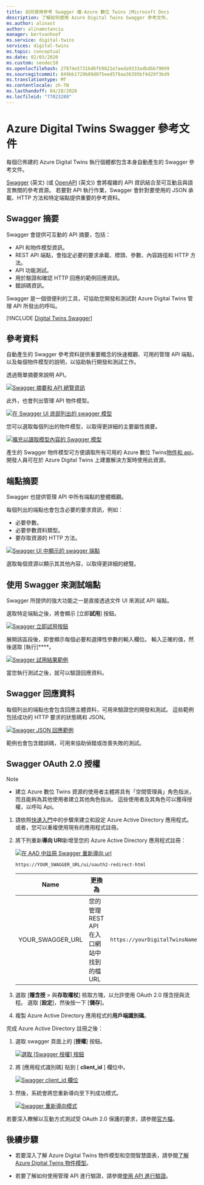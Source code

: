 ```yaml
---
title: 如何使用參考 Swagger 檔-Azure 數位 Twins |Microsoft Docs
description: 了解如何使用 Azure Digital Twins Swagger 參考文件。
ms.author: alinast
author: alinamstanciu
manager: bertvanhoof
ms.service: digital-twins
services: digital-twins
ms.topic: conceptual
ms.date: 02/03/2020
ms.custom: seodec18
ms.openlocfilehash: 27874e5731bd6fb9821e7aeda9333adbdbb79099
ms.sourcegitcommit: 849bb1729b89d075eed579aa36395bf4d29f3bd9
ms.translationtype: MT
ms.contentlocale: zh-TW
ms.lasthandoff: 04/28/2020
ms.locfileid: "77023288"
---
```

# <a name="azure-digital-twins-swagger-reference-documentation"></a>Azure Digital Twins Swagger 參考文件

每個已佈建的 Azure Digital Twins 執行個體都包含本身自動產生的 Swagger 參考文件。

[Swagger](https://swagger.io/) \(英文\) (或 [OpenAPI](https://www.openapis.org/) \(英文\)) 會將複雜的 API 資訊結合至可互動且與語言無關的參考資源。 若要對 API 執行作業，Swagger 會針對要使用的 JSON 承載、HTTP 方法和特定端點提供重要的參考資料。

## <a name="swagger-summary"></a>Swagger 摘要

Swagger 會提供可互動的 API 摘要，包括：

* API 和物件模型資訊。
* REST API 端點，會指定必要的要求承載、標頭、參數、內容路徑和 HTTP 方法。
* API 功能測試。
* 用於驗證和確認 HTTP 回應的範例回應資訊。
* 錯誤碼資訊。

Swagger 是一個很便利的工具，可協助您開發和測試對 Azure Digital Twins 管理 API 所發出的呼叫。

[!INCLUDE [Digital Twins Swagger](../../includes/digital-twins-swagger.md)]

## <a name="reference-material"></a>參考資料

自動產生的 Swagger 參考資料提供重要概念的快速概觀、可用的管理 API 端點，以及每個物件模型的說明，以協助執行開發和測試工作。

透過簡單摘要來說明 API。

[![Swagger 摘要和 API 總覽資訊](media/how-to-use-swagger/swagger-management-top-img.png)](media/how-to-use-swagger/swagger-management-top-img.png#lightbox)

此外，也會列出管理 API 物件模型。

[![在 Swagger UI 底部列出的 swagger 模型](media/how-to-use-swagger/swagger-management-models-img.png)](media/how-to-use-swagger/swagger-management-models-img.png#lightbox)

您可以選取每個列出的物件模型，以取得更詳細的主要屬性摘要。

[![擴充以讀取模型內容的 Swagger 模型](media/how-to-use-swagger/swagger-management-model-img.png)](media/how-to-use-swagger/swagger-management-model-img.png#lightbox)

產生的 Swagger 物件模型可方便讀取所有可用的 Azure 數位 Twins[物件和 api](./concepts-objectmodel-spatialgraph.md)。 開發人員可在於 Azure Digital Twins 上建置解決方案時使用此資源。

## <a name="endpoint-summary"></a>端點摘要

Swagger 也提供管理 API 中所有端點的整體概觀。

每個列出的端點也會包含必要的要求資訊，例如：

* 必要參數。
* 必要參數資料類型。
* 要存取資源的 HTTP 方法。

[![Swagger UI 中顯示的 swagger 端點](media/how-to-use-swagger/swagger-management-endpoints-img.png)](media/how-to-use-swagger/swagger-management-endpoints-img.png#lightbox)

選取每個資源以顯示其其他內容，以取得更詳細的總覽。

## <a name="use-swagger-to-test-endpoints"></a>使用 Swagger 來測試端點

Swagger 所提供的強大功能之一是直接透過文件 UI 來測試 API 端點。

選取特定端點之後，將會顯示 [立即**試用**] 按鈕。

[![Swagger 立即試用按鈕](media/how-to-use-swagger/swagger-management-try-img.png)](media/how-to-use-swagger/swagger-management-try-img.png#lightbox)

展開該區段後，即會顯示每個必要和選擇性參數的輸入欄位。 輸入正確的值，然後選取 [執行]****。

[![Swagger 試用結果範例](media/how-to-use-swagger/swagger-management-tried-img.png)](media/how-to-use-swagger/swagger-management-tried-img.png#lightbox)

當您執行測試之後，就可以驗證回應資料。

## <a name="swagger-response-data"></a>Swagger 回應資料

每個列出的端點也會包含回應主體資料，可用來驗證您的開發和測試。 這些範例包括成功的 HTTP 要求的狀態碼和 JSON。

[![Swagger JSON 回應範例](media/how-to-use-swagger/swagger-management-response-img.png)](media/how-to-use-swagger/swagger-management-response-img.png#lightbox)

範例也會包含錯誤碼，可用來協助偵錯或改善失敗的測試。

## <a name="swagger-oauth-20-authorization"></a>Swagger OAuth 2.0 授權

> [!NOTE]
> * 建立 Azure 數位 Twins 資源的使用者主體將具有「空間管理員」角色指派，而且能夠為其他使用者建立其他角色指派。 這些使用者及其角色可以獲得授權，以呼叫 Api。

1. 請依照[快速入門](quickstart-view-occupancy-dotnet.md#set-permissions-for-your-app)中的步驟來建立和設定 Azure Active Directory 應用程式。 或者，您可以重複使用現有的應用程式註冊。

1. 將下列重新**導向 URI**新增至您的 Azure Active Directory 應用程式註冊：

    [![在 AAD 中註冊 Swagger 重新導向 url](media/how-to-use-swagger/swagger-aad-redirect-url-registration.png)](media/how-to-use-swagger/swagger-aad-redirect-url-registration.png#lightbox)

    ```plaintext
    https://YOUR_SWAGGER_URL/ui/oauth2-redirect-html
    ```
    | Name  | 更換為 | 範例 |
    |---------|---------|---------|
    | YOUR_SWAGGER_URL | 您的管理 REST API 在入口網站中找到的檔 URL  | `https://yourDigitalTwinsName.yourLocation.azuresmartspaces.net/management/swagger` |

1. 選取 [**隱含授** > 與**存取權杖**] 核取方塊，以允許使用 OAuth 2.0 隱含授與流程。 選取 [**設定**]，然後按一下 [**儲存**]。

1. 複製 Azure Active Directory 應用程式的**用戶端識別碼**。

完成 Azure Active Directory 註冊之後：

1. 選取 swagger 頁面上的 [**授權**] 按鈕。

    [![選取 [Swagger 授權] 按鈕](media/how-to-use-swagger/swagger-select-authorize-btn.png)](media/how-to-use-swagger/swagger-select-authorize-btn.png#lightbox)

1. 將 [應用程式識別碼] 貼到 [ **client_id** ] 欄位中。

    [![Swagger client_id 欄位](media/how-to-use-swagger/swagger-auth-form.png)](media/how-to-use-swagger/swagger-auth-form.png#lightbox)

1. 然後，系統會將您重新導向至下列成功模式。

    [![Swagger 重新導向模式](media/how-to-use-swagger/swagger-auth-redirect-img.png)](media/how-to-use-swagger/swagger-auth-redirect-img.png#lightbox)

若要深入瞭解以互動方式測試受 OAuth 2.0 保護的要求，請參閱[官方檔](https://swagger.io/docs/specification/authentication/oauth2/)。

## <a name="next-steps"></a>後續步驟

- 若要深入了解 Azure Digital Twins 物件模型和空間智慧圖表，請參閱[了解 Azure Digital Twins 物件模型](./concepts-objectmodel-spatialgraph.md)。

- 若要了解如何使用管理 API 進行驗證，請參閱[使用 API 進行驗證](./security-authenticating-apis.md)。
